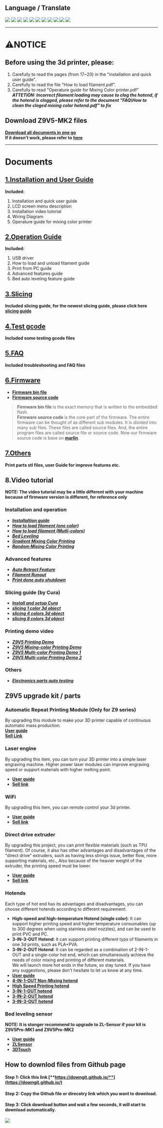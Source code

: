 ## Language / Translate
[![](../../languagepic/EN.png)](https://github/ZONESTAR3D/Z9/tree/main/Z9V5-MK2)
[![](../../languagepic/ES.png)](https://github-com.translate.goog/ZONESTAR3D/Z9/tree/main/Z9V5/Z9V5-MK2?_x_tr_sl=en&_x_tr_tl=es)
[![](../../languagepic/PT.png)](https://github-com.translate.goog/ZONESTAR3D/Z9/tree/main/Z9V5/Z9V5-MK2?_x_tr_sl=en&_x_tr_tl=pt)
[![](../../languagepic/FR.png)](https://github-com.translate.goog/ZONESTAR3D/Z9/tree/main/Z9V5/Z9V5-MK2?_x_tr_sl=en&_x_tr_tl=fr)
[![](../../languagepic/RU.png)](https://github-com.translate.goog/ZONESTAR3D/Z9/tree/main/Z9V5/Z9V5-MK2?_x_tr_sl=en&_x_tr_tl=ru)
[![](../../languagepic/IT.png)](https://github-com.translate.goog/ZONESTAR3D/Z9/tree/main/Z9V5/Z9V5-MK2?_x_tr_sl=en&_x_tr_tl=it)
[![](../../languagepic/DE.png)](https://github-com.translate.goog/ZONESTAR3D/Z9/tree/main/Z9V5/Z9V5-MK2?_x_tr_sl=en&_x_tr_tl=de)
[![](../../languagepic/PL.png)](https://github-com.translate.goog/ZONESTAR3D/Z9/tree/main/Z9V5/Z9V5-MK2?_x_tr_sl=en&_x_tr_tl=pl)
[![](../../languagepic/KR.png)](https://github-com.translate.goog/ZONESTAR3D/Z9/tree/main/Z9V5/Z9V5-MK2?_x_tr_sl=en&_x_tr_tl=ko)
[![](../../languagepic/JP.png)](https://github-com.translate.goog/ZONESTAR3D/Z9/tree/main/Z9V5/Z9V5-MK2?_x_tr_sl=en&_x_tr_tl=ja)
[![](../../languagepic/SA.png)](https://github-com.translate.goog/ZONESTAR3D/Z9/tree/main/Z9V5/Z9V5-MK2?_x_tr_sl=en&_x_tr_tl=ar)

--------
# :warning:NOTICE
## Before using the 3d printer, please:  
1. Carefully to read the pages (from 17~20) in the "installation and quick user guide".  
2. Carefully to read the file "How to load filament.pdf".  
3. Carefully to read "Operature guide for Mixing Color printer.pdf"  
***ATTETION: Incorrect filament loading may cause to clog the hotend, if the hotend is clogged, please refer to the document "FAQ\How to clean the cloged mixing color hotend.pdf" to fix***  

## Download Z9V5-MK2 files
[**Download all documents in one go**](https://downgit.github.io/#/home?url=https:%2F%2Fgithub.com%2FZONESTAR3D%2FZ9%2Ftree%2Fmain%2FZ9V5%2FZ9V5-MK2)  
**If it doesn't work, please refer to** [**here**](https://stackoverflow.com/questions/7106012/download-a-single-folder-or-directory-from-a-github-repo)   

--------
# Documents
## [1.Installation and User Guide](./1.%20Installation%20and%20User%20Guide/)
**Included:**  
1. Installation and quick user guide  
2. LCD screen menu description  
3. Installation video tutorial  
4. Wiring Diagram  
5. Operature guide for mixing color printer    

## [2.Operation Guide](./2.%20Operation%20Guide/)
**Included:**  
1. USB driver  
2. How to load and unload filament guide  
3. Print from PC guide  
4. Advanced features guide  
5. Bed auto leveling feature guide  

## [3.Slicing](./3.%20Slicing/)
**Included slicing guide, for the newest slicing guide, please click here [slicing guide](https://github.com/ZONESTAR3D/Slicing-Guide)**

## [4.Test gcode](./4.%20Test%20gcode/readme.md)
**Included some testing gcode files**  

## [5.FAQ](./5.%20FAQ/readme.md)
**Included troubleshooting and FAQ files**

## [6.Firmware](./6.%20Firmware/readme.md)
- [**Firmware bin file**](https://github.com/ZONESTAR3D/Firmware/tree/master/Z9/Z9V5)  
- [**Firmware source code**](https://github.com/ZONESTAR3D/source-code-for-3d-printer)  
> **Firmware bin file** is the exact memory that is written to the embedded flash.  
> **Firmware source code** is the core part of the firmware. The entire firmware can be thought of as different sub modules. It is divided into many sub files. These files are called source files. And, the entire program files are called source file or source code. Now our firmware source code is base on [**marlin**](https://www.marlinfw.org).

## [7.Others](./7.%20Others/)
**Print parts stl files, user Guide for improve features etc.**

## 8.Video tutorial  
**NOTE: The video tutorial may be a little different with your machine because of firmware version is different, for reference only**     
### Installation and operation      
- [***Installaltion guide***](https://youtu.be/i57R1NDj2d4)    
- [***How to load filament (one color)***](https://youtu.be/W1_XiT4g9kg)  
- [***How to load filament (Mutli-colors)***](https://youtu.be/Rsd8GYrEVCQ)  
- [***Bed Leveling***](https://youtu.be/lgYZA-pzMsM)  
- [***Gradient Mixing Color Printing***](https://youtu.be/agj3J1HBDt8)  
- [***Random Mixing Color Printing***](https://youtu.be/qvT_BX4C2Rk)  

### Advanced features
- [***Auto Retract Feature***](https://youtu.be/4HVIGxZfM80)  
- [***Filament Runout***](https://youtu.be/viTvzIskwY8)  
- [***Print done auto shutdown***](https://youtu.be/hXzHtXrX1X0)  

### Slicing guide (by Cura)  
- [***Install and setup Cura***](https://youtu.be/h2GynyUo7wQ)  
- [***slicing 1 color 3d object***](https://youtu.be/UDgjGRFrELc)  
- [***slicing 4 colors 3d object***](https://youtu.be/hP6Socp-Cz0)    
- [***slicing 8 colors 3d object***](https://youtu.be/qQ6UnTysqK0)
      
### Printing demo video
- [***Z9V5 Printing Demo***](https://youtu.be/1P68SxGHM80)  
- [***Z9V5 Mixing-color Printing Demo***](https://youtu.be/iBo0EMtFLk8)   
- [***Z9V5 Multi-color Printing Demo 1***](https://youtu.be/bSh27IySkbw)   
- [***Z9V5 Multi-color Printing Demo 2***](https://youtu.be/iPFsYml2DOk)   

### Others
- [***Electronics parts auto testing***](https://youtu.be/SJLbP9QYwBE)  

## Z9V5 upgrade kit / parts
### Automatic Repeat Printing Module (Only for Z9 series)
By upgrading this module to make your 3D printer capable of continuous automatic mass production.  
[**User guide**](https://github.com/ZONESTAR3D/Upgrade-kit-guide/tree/main/Auto_Repeat_Printing)   
[**Sell Link**](https://www.aliexpress.com/item/1005003767078457.html)   

### Laser engine
By upgrading this item, you can turn your 3D printer into a simple laser engraving machine. Higher power laser modules can improve engraving speed or support materials with higher melting point.  
- [**User guide**](https://github.com/ZONESTAR3D/Upgrade-kit-guide/tree/main/Laser%20Engraving)  
- [**Sell link**](https://www.aliexpress.com/item/4001309902136.html)  
### WiFi
By upgrading this item, you can remote control your 3d printer.    
- [**User guide**](https://github.com/ZONESTAR3D/Upgrade-kit-guide/tree/main/WiFi)  
- [**Sell link**](https://www.aliexpress.com/item/1005002378551489.html)  
### Direct drive extruder
By upgrading this project, you can print flexible materials (such as TPU filament). Of course, it also has other advantages and disadvantages of the "direct drive" extruders, such as having less strings issue, better flow, more supporting materials, etc., Also because of the heavier weight of the extruder, the printing speed must be lower.  
- [**User guide**](https://github.com/ZONESTAR3D/Upgrade-kit-guide/tree/main/Direct%20Drive%20Extrruder)   
- [**Sell link**](https://www.aliexpress.com/item/1005002847644867.html)   
### Hotends
Each type of hot end has its advantages and disadvantages, you can choose different hotends according to different requirement:    
- **High-speed and high-temperature Hotend (single color)**: It can support higher  printing speed and higher temperature consumables (up to 300 degrees when using stainless steel nozzles), and can be used to print PVC and PC.  
- **3-IN-3-OUT Hotend**: It can support printing different typs of filaments in one 3d prints, such as PLA+PVA.  
- **3-IN-2-OUT Hotend**: It can be regarded as a combination of 2-IN-1-OUT and a single-color hot end, which can simultaneously achieve the needs of color mixing and printing of different materials.    
We will launch more hot ends in the future, so stay tuned. If you have any suggestions, please don't hesitate to let us know at any time.   
- [**User guide**](https://github.com/ZONESTAR3D/Upgrade-kit-guide/tree/main/HOTEND)   
- [**4-IN-1-OUT Non-Mixing hotend**](https://www.aliexpress.com/item/1005002951777699.html)   
- [**High Speed Printing hotend**](https://www.aliexpress.com/item/1005002829919346.html)  
- [**3-IN-1-OUT hotend**](https://www.aliexpress.com/item/1005001275429959.html)
- [**3-IN-2-OUT hotend**](https://www.aliexpress.com/item/1005001275429959.html)
- [**3-IN-3-OUT hotend**](https://www.aliexpress.com/item/1005001275429959.html)
### Bed leveling sensor
**NOTE: It is stonger recommend to upgrade to ZL-Sensor if your kit is Z9V5Pro-MK1 and Z9V5Pro-MK2**    
- [**User guide**](https://github.com/ZONESTAR3D/Upgrade-kit-guide/tree/main/Bed%20Leveling%20Sensor)  
- [**ZLSensor**](https://www.aliexpress.com/item/1005002865311470.html)  
- [**3DTouch**](https://www.aliexpress.com/item/1005001464420529.html)  


## How to downlod files from Github page
#### Step 1: Click this link [**https://downgit.github.io/**](https://downgit.github.io/) 
#### Step 2: Copy the Github file or direcotry link which you want to download.
#### Step 3: Click download button and wait a few seconds, it will start to download automatically. 
![](https://github.com/ZONESTAR3D/Document-and-User-Guide/blob/master/download.gif)   